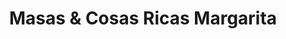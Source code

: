 ---
title: "Masas & Cosas Ricas Margarita"
url: /las-cruces-el-tabo/masas-und-cosas-ricas-margarita/
shop: Bäckerei
---